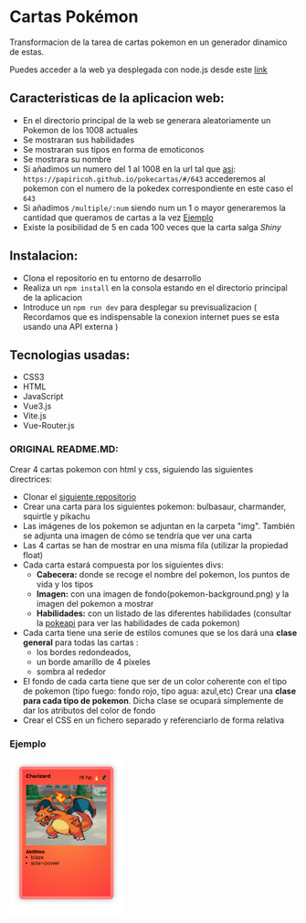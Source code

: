 # Cartas Pokémon

Transformacion de la tarea de cartas pokemon en un generador dinamico de estas.

Puedes acceder a la web ya desplegada con node.js desde este [link](https://papiricoh.github.io/pokecartas/#/)

## Caracteristicas de la aplicacion web:
- En el directorio principal de la web se generara aleatoriamente un Pokemon de los 1008 actuales
- Se mostraran sus habilidades
- Se mostraran sus tipos en forma de emoticonos
- Se mostrara su nombre
- Si añadimos un numero del 1 al 1008 en la url tal que [asi](https://papiricoh.github.io/pokecartas/#/643): `https://papiricoh.github.io/pokecartas/#/643` accederemos al pokemon con el numero de la pokedex correspondiente en este caso el `643`
- Si añadimos `/multiple/:num` siendo num un 1 o mayor generaremos la cantidad que queramos de cartas a la vez [Ejemplo](https://papiricoh.github.io/pokecartas/#/multiple/4)
- Existe la posibilidad de 5 en cada 100 veces que la carta salga *Shiny*

## Instalacion:
- Clona el repositorio en tu entorno de desarrollo
- Realiza un `npm install` en la consola estando en el directorio principal de la aplicacion
- Introduce un `npm run dev` para desplegar su previsualizacion ( Recordamos que es indispensable la conexion internet pues se esta usando una API externa )

## Tecnologias usadas:
- CSS3
- HTML
- JavaScript
- Vue3.js
- Vite.js
- Vue-Router.js







### ORIGINAL README.MD:
Crear 4 cartas pokemon con html y css, siguiendo las siguientes directrices:

- Clonar el [siguiente repositorio](https://github.com/rodri-afa/pokecartas)
- Crear una carta para los siguientes pokemon: bulbasaur, charmander, squirtle y pikachu
- Las imágenes de los pokemon se adjuntan en la carpeta "img". También se adjunta una imagen de cómo se tendría que ver una carta
- Las 4 cartas se han de mostrar en una misma fila (utilizar la propiedad float)
- Cada carta estará compuesta por los siguientes divs:
  - **Cabecera:** donde se recoge el nombre del pokemon, los puntos de vida y los tipos
  - **Imagen:** con una imagen de fondo(pokemon-background.png) y la imagen del pokemon a mostrar
  - **Habilidades:** con un listado de las diferentes habilidades (consultar la [pokeapi](https://pokeapi.co/) para ver las habilidades de cada pokemon)
- Cada carta tiene una serie de estilos comunes que se los dará una **clase general** para todas las cartas :
  - los bordes redondeados,
  - un borde amarillo de 4 píxeles
  - sombra al rededor
- El fondo de cada carta tiene que ser de un color coherente con el tipo de pokemon (tipo fuego: fondo rojo, tipo agua: azul,etc) Crear una **clase para cada tipo de pokemon**. Dicha clase se ocupará simplemente de dar los atributos del color de fondo
- Crear el CSS en un fichero separado y referenciarlo de forma relativa

### Ejemplo

<img src="./public/img/ejemplo-charizard.png" width="200" >
